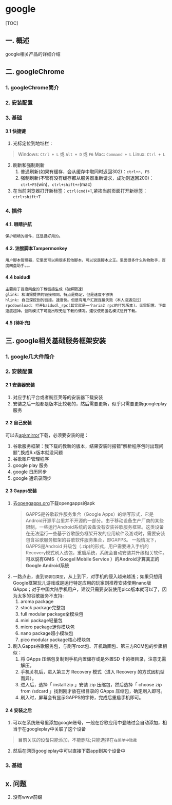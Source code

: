 # google
[TOC]
## 一. 概述
google相关产品的详细介绍
## 二. googleChrome
### 1. googleChrome简介
### 2. 安装配置
### 3. 基础
#### 3.1 快捷键
1. 光标定位到地址栏：
>Windows: `Ctrl + L` 或 `Alt + D` 或 `F6` 
Mac: `Command + L`
Linux: `Ctrl + L`
2. 刷新和强制刷新
    1. 普通刷新(如果有缓存，会从缓存中取同时返回302)：`ctrl+r`、`F5`
    2. 强制刷新(不管有没有缓存都从服务器重新请求，成功则返回200)：`ctrl+F5`(win)、`ctrl+shift+r`(mac)
3. 在当前浏览器打开新标签：`ctrl(cmd)+T`,紧挨当前页面打开新标签：`ctrl+shift+T`
### 4. 插件
#### 4.1. 眼睛护航
    保护眼睛的插件，还是挺好用的。
#### 4.2. 油猴脚本Tampermonkey
    用户脚本管理器，它里面可以用很多其他脚本，可以说是脚本之王。里面很多什么购物助手，百度网盘助手。。。
#### 4.4 baidudl
    主要用于百度网盘的下载链接生成（破解限速）
    glink: 和油猴提供的链接相同。特点是稳定，但是速度不够快
    hlink: 自己深挖到的链接。速度快。但是有用户汇报连接失败（本人没遇见过）
    rpcdownload: 打开baidudl_rpc(其实就是一个aria2 rpc的打包版本)。无需配置。下载速度超神。登陆模式下可能出现无法下载的情况。建议使用匿名模式进行下载。
#### 4.5 (待补充)

## 三. google相关基础服务框架安装
### 1. google几大件简介
### 2. 安装配置
#### 2.1 安装器安装
1. 对应手机平台或者豌豆荚等的安装器下载安装
2. 安装之后一般都是版本比较老的，然后需要更新，似乎只需要更新googleplay服务
#### 2.2 自己安装
可以去[apkmirror](https://www.apkmirror.com)下载，必须要安装的是：
1. 谷歌服务框架：我下载的教新的版本，结果安装时报错"解析程序包时出现问题",换成6.x版本就没问题
2. 谷歌账户管理程序
3. google play 服务
4. google 日历同步
5. google 通讯录同步
#### 2.3 Gapps安装
1. 去[opengapps.org](http://opengapps.org/app/)下载opengapps的apk
    >GAPPS是谷歌软件服务集合（Google Apps）的缩写形式，它是Android开源平台里并不开源的一部分。由于移动设备生产厂商的某些限制，一些运行Android系统的设备没有安装谷歌服务框架。这类设备在无法运行一些基于谷歌服务框架开发的应用软件及游戏时，需要安装包含谷歌服务框架的谷歌软件服务集合，即GAPPS。
    一般情况下，GAPPS是Android 升级包（.zip)的形式，用户需要进入手机的Recovery模式刷入该包，重启系统，系统会自动安装并升级相关软件。
    **可以说有GMS（ Googel Mobile Service ）的Android才算真正的Google Android系统**
2. 一路点击，直到`安装包类型`，从上到下，对手机的侵入越来越浅；如果只想用Google框架玩儿游戏或是运行特定应用的玩家则推荐安装使用nano版GApps；对于中国大陆手机用户，建议只需要安装使用pico版本就可以了，因为太多的谷歌服务不支持:
    1. aroma package
    2. stock package完整包
    3. full modular package全模块包
    4. mini package轻量包
    5. micro package迷你模块包
    6. nano package超小模块包
    7. pico modular package核心模块包
3. 刷入Gapps谷歌服务包，与刷写root包、开机动画包、第三方ROM包的步骤相似：
    1. 将 GApps 压缩包复制到手机内置储存或是外置SD 卡的根目录，注意无需解压。
    2. 手机关机后，进入第三方 Recovery 模式（进入 Recovery 的方式因机型而异）。
    3. 进入后，选择「 install zip 」安装 zip 压缩包，然后选择「 choose zip from /sdcard 」找到刚才放在根目录的 GApps 压缩包，确定刷入即可。
    4. 刷入时，屏幕会有显示GAPPS的字符，完成后重启手机即可。
#### 2.4 安装之后
1. 可以在系统账号里添加google账号，一般在谷歌应用中登陆过会自动添加，相当于在googleplay中关联了这个设备
>目前关联的设备只能添加，不能删除;只能选择在`在菜单中隐藏`
2. 然后在网页googleplay中可以直接下载app到某个设备中
### 3. 基础
## x. 问题
2. 没有www前缀


